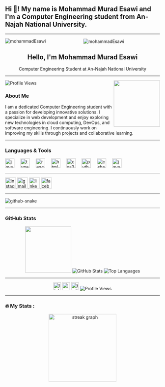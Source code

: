 <h2 align="left">Hi 👋! My name is Mohammad Murad Esawi and I'm a Computer Engineering student from An-Najah National University.</h2>

---

<div align="center">
  <p><img align="left" src="https://github-readme-stats.vercel.app/api/top-langs?username=mohammadEsawi&show_icons=true&locale=en&layout=compact" alt="mohammadEsawi" /></p>
  <p>&nbsp;<img align="center" src="https://github-readme-stats.vercel.app/api?username=mohammadEsawi&show_icons=true&locale=en" alt="mohammadEsawi" /></p>
  <h2 align="center">Hello, I'm Mohammad Murad Esawi</h2>
  <p align="center">Computer Engineering Student at An-Najah National University</p>
</div>

---

![Profile Views](https://komarev.com/ghpvc/?username=mohammadEsawi&color=green&style=flat-square)
<img align="right" height="150" src="https://i.giphy.com/media/v1.Y2lkPTc5MGI3NjExMnlhdzIzdGNndnVrM3VyZ3VzeGIzbWl0bXFneHcxOHhjdGluYmg5cCZlcD12MV9pbnRlcm5hbF9naWZfYnlfaWQmY3Q9Zw/qgQUggAC3Pfv687qPC/giphy.gif"  />

<h3 align="left">About Me</h3>
<p align="left">
I am a dedicated Computer Engineering student with a passion for developing innovative solutions. I specialize in web development and enjoy exploring new technologies in cloud computing, DevOps, and software engineering. I continuously work on improving my skills through projects and collaborative learning.
</p>

---

<h3 align="left">Languages & Tools</h3>
<div align="left">
  <img src="https://cdn.jsdelivr.net/gh/devicons/devicon/icons/javascript/javascript-original.svg" height="30" alt="javascript logo"  />
  <img width="12" />
  <img src="https://cdn.jsdelivr.net/gh/devicons/devicon/icons/typescript/typescript-original.svg" height="30" alt="typescript logo"  />
  <img width="12" />
  <img src="https://cdn.jsdelivr.net/gh/devicons/devicon/icons/react/react-original.svg" height="30" alt="react logo"  />
  <img width="12" />
  <img src="https://cdn.jsdelivr.net/gh/devicons/devicon/icons/html5/html5-original.svg" height="30" alt="html5 logo"  />
  <img width="12" />
  <img src="https://cdn.jsdelivr.net/gh/devicons/devicon/icons/css3/css3-original.svg" height="30" alt="css3 logo"  />
  <img width="12" />
  <img src="https://cdn.jsdelivr.net/gh/devicons/devicon/icons/python/python-original.svg" height="30" alt="python logo"  />
  <img width="12" />
  <img src="https://cdn.jsdelivr.net/gh/devicons/devicon/icons/csharp/csharp-original.svg" height="30" alt="csharp logo"  />
  <img width="12" />
  <img src="https://cdn.jsdelivr.net/gh/devicons/devicon/icons/java/java-original.svg" height="30" alt="java logo"  />
</div>

---

<div align="left">
  <a href="https://www.instagram.com/mhmd_3sawi/" target="_blank">
    <img src="https://img.shields.io/static/v1?message=Instagram&logo=instagram&label=&color=E4405F&logoColor=white&labelColor=&style=for-the-badge" height="35" alt="instagram logo"  />
  </a>

  <a href="mailto:esawiaburakan@gmail.com" target="_blank">
    <img src="https://img.shields.io/static/v1?message=Gmail&logo=gmail&label=&color=D14836&logoColor=white&labelColor=&style=for-the-badge" height="35" alt="gmail logo"  />
  </a>
  <a href="https://www.linkedin.com/in/mohammad-murad-esawi" target="_blank">
    <img src="https://img.shields.io/static/v1?message=LinkedIn&logo=linkedin&label=&color=0077B5&logoColor=white&labelColor=&style=for-the-badge" height="35" alt="linkedin logo"  />
  </a>
  <a href="https://www.facebook.com/mhmdEsawi003" target="_blank">
    <img src="https://img.shields.io/static/v1?message=Facebook&logo=facebook&label=&color=1877F2&logoColor=white&labelColor=&style=for-the-badge" height="35" alt="facebook logo"  />
  </a>
</div>

---

<picture>
  <source media="(prefers-color-scheme: dark)" srcset="https://raw.githubusercontent.com/mohammadEsawi/mohammadEsawi/output/github-snake-dark.svg" />
  <source media="(prefers-color-scheme: light)" srcset="https://raw.githubusercontent.com/mohammadEsawi/mohammadEsawi/output/github-snake.svg" />
  <img alt="github-snake" src="https://raw.githubusercontent.com/mohammadEsawi/mohammadEsawi/output/github-snake.svg" />
</picture>

---

<h3 align="left">GitHub Stats</h3>
<div align="center">
  <img height="150" src="https://media.giphy.com/media/M9gbBd9nbDrOTu1Mqx/giphy.gif"  />
  <img src="https://github-readme-stats.vercel.app/api?username=mohammadEsawi&show_icons=true&theme=dracula" alt="GitHub Stats" />
  <img src="https://github-readme-stats.vercel.app/api/top-langs?username=mohammadEsawi&layout=compact&theme=dracula" alt="Top Languages" />
</div>

---

<div align="center">
  <img src="https://img.shields.io/static/v1?message=LinkedIn&logo=linkedin&label=&color=0077B5&logoColor=white&labelColor=&style=for-the-badge" height="25" alt="linkedin logo"  />
  <img src="https://img.shields.io/static/v1?message=Youtube&logo=youtube&label=&color=FF0000&logoColor=white&labelColor=&style=for-the-badge" height="25" alt="youtube logo"  />
  <img src="https://img.shields.io/static/v1?message=Twitter&logo=twitter&label=&color=1DA1F2&logoColor=white&labelColor=&style=for-the-badge" height="25" alt="twitter logo"  />
  <img src="https://visitor-badge.laobi.icu/badge?page_id=mohammadEsawi.mohammadEsawi" alt="Profile Views" />
</div>

---

<h3 align="left">🔥 My Stats :</h3>

<div align="center">
  <img src="https://streak-stats.demolab.com?user=mohammadEsawi&locale=en&mode=daily&theme=dark&hide_border=false&border_radius=5&order=3" height="220" alt="streak graph"  />
</div>
